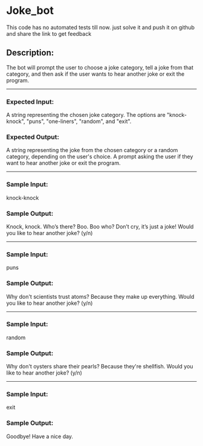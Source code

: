 # Joke_bot

This code has no automated tests till now. just solve it and push it on github and share the link to get feedback

## Description:

The bot will prompt the user to choose a joke category, tell a joke from that category, and then ask if the user wants to hear another joke or exit the program.

----
### Expected Input:

A string representing the chosen joke category. The options are "knock-knock", "puns", "one-liners", "random", and "exit".

### Expected Output:

A string representing the joke from the chosen category or a random category, depending on the user's choice.
A prompt asking the user if they want to hear another joke or exit the program.


----

### Sample Input:

knock-knock

### Sample Output:

Knock, knock. Who’s there? Boo. Boo who? Don’t cry, it’s just a joke!
Would you like to hear another joke? (y/n)

----

### Sample Input:

puns


### Sample Output:

Why don't scientists trust atoms? Because they make up everything.
Would you like to hear another joke? (y/n)

----

### Sample Input:

random


### Sample Output:

Why don't oysters share their pearls? Because they're shellfish.
Would you like to hear another joke? (y/n)

----

### Sample Input:
exit


### Sample Output:

Goodbye! Have a nice day.
